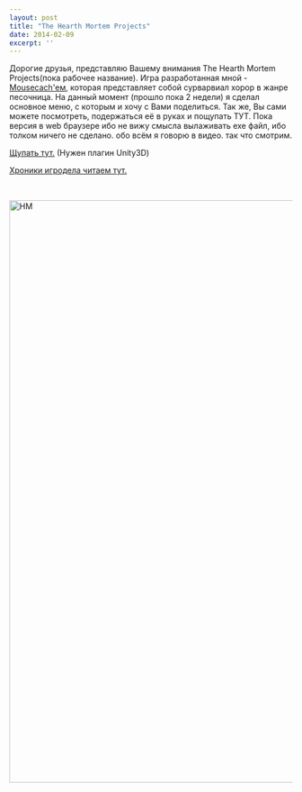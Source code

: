 ```yaml
---
layout: post
title: "The Hearth Mortem Projects"
date: 2014-02-09
excerpt: ''
---
```


Дорогие друзья, представляю Вашему внимания The Hearth Mortem Projects(пока рабочее название). Игра разработанная мной - <a href="http://vk.com/Mousecach">Mousecach'ем</a>, которая представляет собой сурварвиал хорор в жанре песочница. На данный момент (прошло пока 2 недели) я сделал основное меню, с которым и хочу с Вами поделиться. Так же, Вы сами можете посмотреть, подержаться её в руках и пощупать ТУТ. Пока версия в web браузере ибо не вижу смысла вылаживать exe файл, ибо толком ничего не сделано. обо всём я говорю в видео. так что смотрим.

<a href="http://gamersoul.ru/game/web.html">Щупать тут.</a> (Нужен плагин Unity3D)

<a href="http://gamersoul.ru/xroniki-igrodela">Хроники игродела читаем тут.</a>

&nbsp;

<a href="http://gamersoul.ru/wp-content/uploads/2014/02/HM.jpg"><img class="alignnone size-full wp-image-3375" src="http://gamersoul.ru/wp-content/uploads/2014/02/HM.jpg" alt="HM" width="1918" height="1034" /></a>
